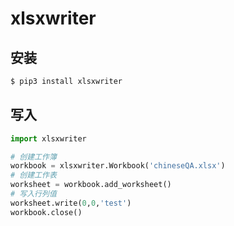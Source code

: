 # xlsxwriter

## 安装

```bash
$ pip3 install xlsxwriter
```

## 写入

```python
import xlsxwriter

# 创建工作簿
workbook = xlsxwriter.Workbook('chineseQA.xlsx')
# 创建工作表
worksheet = workbook.add_worksheet()
# 写入行列值
worksheet.write(0,0,'test')
workbook.close()
```

